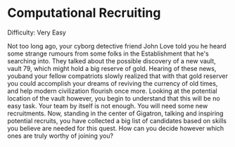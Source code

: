 # Computational Recruiting

Difficulty: Very Easy

Not too long ago, your cyborg detective friend John Love told you he heard some strange rumours from some folks in the Establishment that he's searching into. They talked about the possible discovery of a new vault, vault 79, which might hold a big reserve of gold. Hearing of these news, youband your fellow compatriots slowly realized that with that gold reserver you could accomplish your dreams of reviving the currency of old times, and help modern civilization flourish once more. Looking at the potential location of the vault however, you begin to understand that this will be no easy task. Your team by itself is not enough. You will need some new recruitments. Now, standing in the center of Gigatron, talking and inspiring potential recruits, you have collected a big list of candidates based on skills you believe are needed for this quest. How can you decide however which ones are truly worthy of joining you?